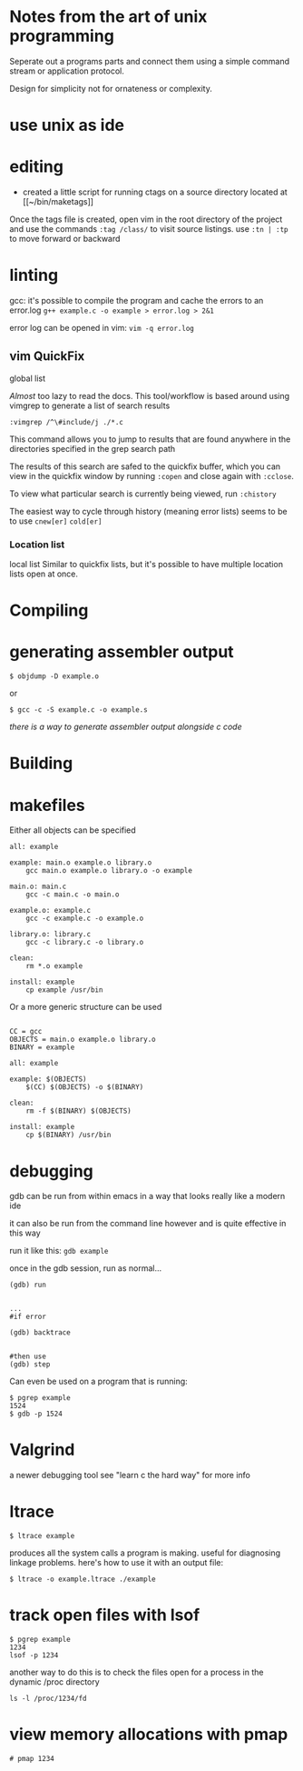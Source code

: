 # Notes from the art of unix programming

Seperate out a programs parts and connect them using a simple command stream or
application protocol.

Design for simplicity not for ornateness or complexity.

# use unix as ide

# editing

- created a little script for running ctags on a source directory
  located at [[~/bin/maketags]]

Once the tags file is created, open vim in the root directory of the project
and use the commands `:tag /class/` to visit source listings. use `:tn | :tp`
to move forward or backward

# linting

gcc: it's possible to compile the program and cache the errors to an error.log
`g++ example.c -o example > error.log > 2&1`

error log can be opened in vim:
`vim -q error.log`

## vim QuickFix

global list

_Almost_ too lazy to read the docs. This tool/workflow is based around using
vimgrep to generate a list of search results

```
:vimgrep /^\#include/j ./*.c
```

This command allows you to jump to results that are found anywhere in the
directories specified in the grep search path

The results of this search are safed to the quickfix buffer, which you can
view in the quickfix window by running `:copen` and close again with `:cclose`.

To view what particular search is currently being viewed, run `:chistory`

The easiest way to cycle through history (meaning error lists) seems to be to
use `cnew[er]` `cold[er]`

### Location list

local list
Similar to quickfix lists, but it's possible to have multiple location lists
open at once.

# Compiling

# generating assembler output

`$ objdump -D example.o`

or

`$ gcc -c -S example.c -o example.s`

_there is a way to generate assembler output alongside c code_

# Building

# makefiles

Either all objects can be specified

```
all: example

example: main.o example.o library.o
    gcc main.o example.o library.o -o example

main.o: main.c
    gcc -c main.c -o main.o

example.o: example.c
    gcc -c example.c -o example.o

library.o: library.c
    gcc -c library.c -o library.o

clean:
    rm *.o example

install: example
    cp example /usr/bin
```

Or a more generic structure can be used

```

CC = gcc
OBJECTS = main.o example.o library.o
BINARY = example

all: example

example: $(OBJECTS)
    $(CC) $(OBJECTS) -o $(BINARY)

clean:
    rm -f $(BINARY) $(OBJECTS)

install: example
    cp $(BINARY) /usr/bin
```

# debugging

gdb can be run from within emacs in a way that looks really like a modern ide

it can also be run from the command line however and is quite effective in this
way

run it like this:
`gdb example`

once in the gdb session, run as normal...

```
(gdb) run


...
#if error

(gdb) backtrace


#then use
(gdb) step

```

Can even be used on a program that is running:

```
$ pgrep example
1524
$ gdb -p 1524
```

# Valgrind

a newer debugging tool see "learn c the hard way" for more info

# ltrace

`$ ltrace example`

produces all the system calls a program is making. useful for diagnosing
linkage problems. here's how to use it with an output file:

`$ ltrace -o example.ltrace ./example`

# track open files with lsof

```
$ pgrep example
1234
lsof -p 1234
```

another way to do this is to check the files open for a process in the dynamic
/proc directory

`ls -l /proc/1234/fd`

# view memory allocations with pmap

`# pmap 1234`
